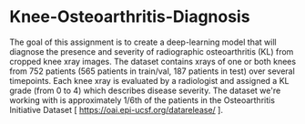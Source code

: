 # Knee-Osteoarthritis-Diagnosis

The goal of this assignment is to create a deep-learning model that will diagnose the presence and severity of radiographic osteoarthritis (KL) from cropped knee xray images. The dataset contains xrays of one or both knees from 752 patients (565 patients in train/val, 187 patients in test) over several timepoints. Each knee xray is evaluated by a radiologist and assigned a KL grade (from 0 to 4) which describes disease severity. The dataset we're working with is approximately 1/6th of the patients in the Osteoarthritis Initiative Dataset [ https://oai.epi-ucsf.org/datarelease/ ].
